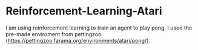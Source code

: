 # Reinforcement-Learning-Atari

I am using reinforcement learning to train an agent to play pong. I used the pre-made enviroment from pettingzoo (https://pettingzoo.farama.org/environments/atari/pong/).
